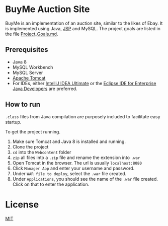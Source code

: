 # BuyMe Auction Site

BuyMe is an implementation of an auction site, similar to the likes of Ebay.
It is implemented using Java, [JSP](https://en.wikipedia.org/wiki/JavaServer_Pages) and MySQL.
The project goals are listed in the file [Project_Goals.md](Project_Goals.md).

## Prerequisites
* Java 8
* MySQL Workbench
* MySQL Server
* [Apache Tomcat](https://tomcat.apache.org/)
* For IDEs, either [IntelliJ IDEA Ultimate](https://www.jetbrains.com/idea/) or the [Eclipse IDE for Enterprise Java Developers](https://www.eclipse.org/downloads/packages/release/2019-12/r/eclipse-ide-enterprise-java-developers) are preferred. 

## How to run

`.class` files from Java compilation are purposely included to facilitate easy startup.

To get the project running.
1. Make sure Tomcat and Java 8 is installed and running.
2. Clone the project
3. `cd` into the `Webcontent` folder
4. `zip` all files into a `.zip` file and rename the extension into `.war`
5. Open Tomcat in the browser. The url is usually `localhost:8080`
6. Click `Manager App` and enter your username and password.
7. Under `WAR file to deploy`, select the `.war` file created.
8. Under `Applications`, you should see the name of the `.war` file created. Click on that to enter the application.

# License
[MIT](LICENSE)
